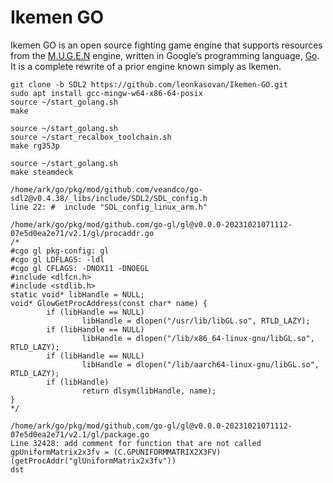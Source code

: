 # Ikemen GO

Ikemen GO is an open source fighting game engine that supports resources from the [M.U.G.E.N](https://en.wikipedia.org/wiki/Mugen_(game_engine)) engine, written in Google’s programming language, [Go](https://go.dev/). It is a complete rewrite of a prior engine known simply as Ikemen.

```
git clone -b SDL2 https://github.com/leonkasovan/Ikemen-GO.git
sudo apt install gcc-mingw-w64-x86-64-posix
source ~/start_golang.sh
make

source ~/start_golang.sh
source ~/start_recalbox_toolchain.sh
make rg353p

source ~/start_golang.sh
make steamdeck
```

```
/home/ark/go/pkg/mod/github.com/veandco/go-sdl2@v0.4.38/_libs/include/SDL2/SDL_config.h
line 22: #	include "SDL_config_linux_arm.h"

/home/ark/go/pkg/mod/github.com/go-gl/gl@v0.0.0-20231021071112-07e5d0ea2e71/v2.1/gl/procaddr.go
/*
#cgo gl pkg-config: gl
#cgo gl LDFLAGS: -ldl
#cgo gl CFLAGS: -DNOX11 -DNOEGL
#include <dlfcn.h>
#include <stdlib.h>
static void* libHandle = NULL;
void* GlowGetProcAddress(const char* name) {
        if (libHandle == NULL)
                libHandle = dlopen("/usr/lib/libGL.so", RTLD_LAZY);
        if (libHandle == NULL)
                libHandle = dlopen("/lib/x86_64-linux-gnu/libGL.so", RTLD_LAZY);
        if (libHandle == NULL)
                libHandle = dlopen("/lib/aarch64-linux-gnu/libGL.so", RTLD_LAZY);
        if (libHandle)
                return dlsym(libHandle, name);
}
*/

/home/ark/go/pkg/mod/github.com/go-gl/gl@v0.0.0-20231021071112-07e5d0ea2e71/v2.1/gl/package.go
Line 32428: add comment for function that are not called
gpUniformMatrix2x3fv = (C.GPUNIFORMMATRIX2X3FV)(getProcAddr("glUniformMatrix2x3fv"))
dst
```